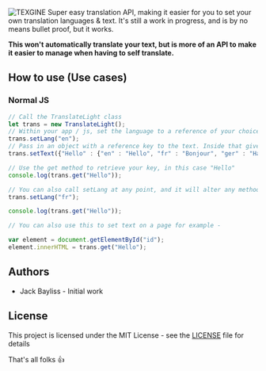 ![TEXGINE](https://i.imgur.com/CZztHWL.png)
 Super easy translation API, making it easier for you to set your own translation languages & text. It's still a work in progress, and is by no means bullet proof, but it works.
 
 **This won't automatically translate your text, but is more of an API to make it easier to manage when having to self translate.**
 
 ## How to use (Use cases)

### Normal JS
```js
// Call the TranslateLight class
let trans = new TranslateLight();
// Within your app / js, set the language to a reference of your choice
trans.setLang("en");
// Pass in an object with a reference key to the text. Inside that give it your languages, and include the text in that language. Like below.
trans.setText({"Hello" : {"en" : "Hello", "fr" : "Bonjour", "ger" : "Hallo"}});

// Use the get method to retrieve your key, in this case "Hello"
console.log(trans.get("Hello"));

// You can also call setLang at any point, and it will alter any methods called after it.
trans.setLang("fr");

console.log(trans.get("Hello"));

// You can also use this to set text on a page for example - 

var element = document.getElementById("id");
element.innerHTML = trans.get("Hello");
```

## Authors
  * Jack Bayliss - Initial work
  
## License
This project is licensed under the MIT License - see the [LICENSE](https://github.com/jackbayliss/TranslateLight/blob/master/README.md) file for details
  
  
That's all folks 👍
